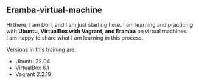 ## Eramba-virtual-machine  
Hi there, I am Dori, and I am just starting here. I am learning and practicing with **Ubuntu, VirtualBox with Vagrant, and Eramba** on virtual machines. <br>
I am happy to share what I am learning in this process.<be>

Versions in this training are: <br>
- Ubuntu 22.04<br>
- VirtualBox 6.1<br>
- Vagrant 2.2.19
</p>


